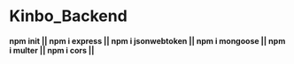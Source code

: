 # Kinbo_Backend

#### npm init || npm i express || npm i jsonwebtoken || npm i mongoose || npm i multer || npm i cors || 
